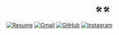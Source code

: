 

<h3 align="center">🛠️  🛠️ </h3>





[![Resume](https://img.shields.io/badge/Resume-%23000000.svg?style=flat-square&logo=notion&logoColor=white)](https://pouncing-beluga-df8.notion.site/Jung-Yunho-a3c5c3554522401ea8f4c5ce1251d58b)
[![Gmail](https://img.shields.io/badge/Gmail-D14836?style=flat-square&logo=gmail&logoColor=white)](mailto:a01049048063@gmail.com)
[![GitHub](https://img.shields.io/badge/Tech--blog-%23121011.svg?style=flat-square&logo=github&logoColor=white)](https://yunhobb.github.io)
[![Instagram](https://img.shields.io/badge/Instagram-%23E4405F.svg?style=flat-square&logo=Instagram&logoColor=white)](https://www.instagram.com/nuyho_/)
